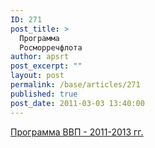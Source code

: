 ```yaml
---
ID: 271
post_title: >
  Программа
  Росморречфлота
author: apsrt
post_excerpt: ""
layout: post
permalink: /base/articles/271
published: true
post_date: 2011-03-03 13:40:00
---
```

<a href="http://www.apsrt.ru/docs/vvp2011-2013.xls">Программа ВВП - 2011-2013 гг.</a>